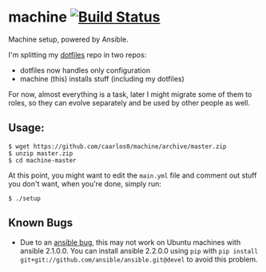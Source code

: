 # machine [![Build Status](https://travis-ci.org/caarlos0/machine.svg?branch=master)](https://travis-ci.org/caarlos0/machine)

Machine setup, powered by Ansible.

I'm splitting my [dotfiles](https://github.com/caarlos0/dotfiles) repo
in two repos:

- dotfiles now handles only configuration
- machine (this) installs stuff (including my dotfiles)

For now, almost everything is a task, later I might migrate some of them
to roles, so they can evolve separately and be used by other people as well.

## Usage:

```console
$ wget https://github.com/caarlos0/machine/archive/master.zip
$ unzip master.zip
$ cd machine-master
```

At this point, you might want to edit the `main.yml` file and comment
out stuff you don't want, when you're done, simply run:

```console
$ ./setup
```

## Known Bugs

- Due to an [ansible bug](https://github.com/ansible/ansible-modules-core/issues/3752),
this may not work on Ubuntu machines with ansible 2.1.0.0. You can install
ansible 2.2.0.0 using `pip` with `pip install git+git://github.com/ansible/ansible.git@devel`
to avoid this problem.
